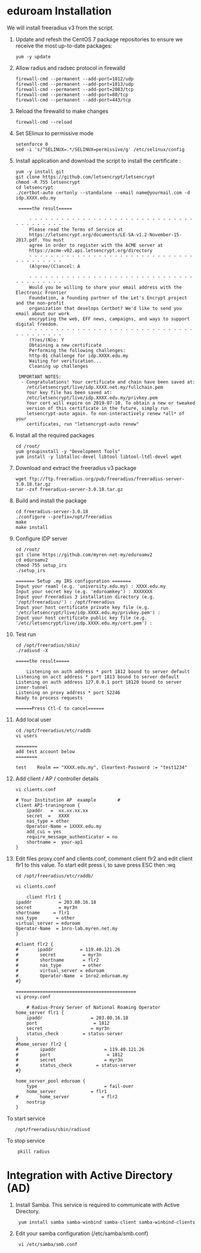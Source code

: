 # eduroam Installation

We will install freeradius v3 from the script.

1. Update and refesh the CentOS 7 package repositories to ensure we receive the most up-to-date packages:

       yum -y update
              
2. Allow radius and radsec protocol in firewalld

       firewall-cmd --permanent --add-port=1812/udp
       firewall-cmd --permanent --add-port=1813/udp
       firewall-cmd --permanent --add-port=2083/tcp
       firewall-cmd --permanent --add-port=80/tcp
       firewall-cmd --permanent --add-port=443/tcp
                
3. Reload the firewalld to make changes

       firewall-cmd --reload
       
4. Set SElinux to permissive mode

       setenforce 0
       sed -i 's/^SELINUX=.*/SELINUX=permissive/g' /etc/selinux/config
       
4. Install application and download the script to install the certificate :

       yum -y install git
       git clone https://github.com/letsencrypt/letsencrypt
       chmod -R 755 letsencrypt
       cd letsencrypt
       ./certbot-auto certonly --standalone --email name@yourmail.com -d idp.XXXX.edu.my
       
       	=====the result=====
            
            - - - - - - - - - - - - - - - - - - - - - - - - - - - - - - - - - - - - - - - -
            Please read the Terms of Service at
            https://letsencrypt.org/documents/LE-SA-v1.2-November-15-2017.pdf. You must
            agree in order to register with the ACME server at
            https://acme-v02.api.letsencrypt.org/directory
            - - - - - - - - - - - - - - - - - - - - - - - - - - - - - - - - - - - - - - - -
            (A)gree/(C)ancel: A

            - - - - - - - - - - - - - - - - - - - - - - - - - - - - - - - - - - - - - - - -
            Would you be willing to share your email address with the Electronic Frontier
            Foundation, a founding partner of the Let's Encrypt project and the non-profit
            organization that develops Certbot? We'd like to send you email about our work
            encrypting the web, EFF news, campaigns, and ways to support digital freedom.
            - - - - - - - - - - - - - - - - - - - - - - - - - - - - - - - - - - - - - - - -
            (Y)es/(N)o: Y
            Obtaining a new certificate
            Performing the following challenges:
            http-01 challenge for idp.XXXX.edu.my
            Waiting for verification...
            Cleaning up challenges

		IMPORTANT NOTES:
		 - Congratulations! Your certificate and chain have been saved at:
		   /etc/letsencrypt/live/idp.XXXX.net.my/fullchain.pem
		   Your key file has been saved at:
		   /etc/letsencrypt/live/idp.XXXX.edu.my/privkey.pem
		   Your cert will expire on 2019-07-10. To obtain a new or tweaked
		   version of this certificate in the future, simply run
		   letsencrypt-auto again. To non-interactively renew *all* of your
		   certificates, run "letsencrypt-auto renew"
                
7. Install all the required packages

	   cd /root/
	   yum groupinstall -y "Development Tools"
	   yum install -y libtalloc-devel libtool libtool-ltdl-devel wget
	   
8. Download and extract the freeradius v3 package

	   wget ftp://ftp.freeradius.org/pub/freeradius/freeradius-server-3.0.18.tar.gz
	   tar -zxf freeradius-server-3.0.18.tar.gz
	   
9. Build and install the package

	   cd freeradius-server-3.0.18
	   ./configure --prefix=/opt/freeradius
	   make
	   make install
	
10. Configure IDP server

	    cd /root/
	    git clone https://github.com/myren-net-my/eduroamv2
	    cd eduroamv2
	    chmod 755 setup_irs
	    ./setup_irs
	    
	    ======= Setup .my IRS configuration =======
	    Input your reaml (e.g. 'university.edu.my) : XXXX.edu.my
	    Input your secret key (e.g. 'eduroamkey') : XXXXXXX
	    Input your Freeradius 3 installation directory (e.g. '/opt/freeradius/') : /opt/freeradius
	    Input your host certificate private key file (e.g. '/etc/letsencrypt/live/idp.XXXX.edu.my/privkey.pem') : 
	    Input your host certificate public key file (e.g. '/etc/letsencrypt/live/idp.XXXX.edu.my/cert.pem') :

11. Test run

	    cd /opt/freeradius/sbin/
	    ./radiusd -X
	    
	    =====the result=====
	    
	    	Listening on auth address * port 1812 bound to server default
		Listening on acct address * port 1813 bound to server default
		Listening on auth address 127.0.0.1 port 18120 bound to server inner-tunnel
		Listening on proxy address * port 52246
		Ready to process requests
		
	    ======Press Ctl-C to cancel======

12. Add local user

	    cd /opt/freeradius/etc/raddb
	    vi users
	    
	    ========
	    add test account below
	    ========
	    
	    test    Realm == "XXXX.edu.my", Cleartext-Password := "test1234"
	    
13. Add client / AP / controller details

	    vi clients.conf
	    
	    # Your Institution AP  example        #
		client AP1-traningroom {
			ipaddr   =  xx.xx.xx.xx
			secret  =   XXXX
			nas_type = other
			Operator-Name = 1XXXX.edu.my
			add_cui = yes
			require_message_authenticator = no
			shortname =  your-ap1
		}

14. Edit files proxy.conf and clients.conf, comment client flr2 and edit client flr1 to this value. To start edit press i, to save press ESC then :wq

	    cd /opt/freeradius/etc/raddb/
	    
	    vi clients.conf
	    
	    	client flr1 {
		ipaddr          = 203.80.16.18
		secret          = myr3n
		shortname     = flr1
		nas_type       = other
		virtual_server = eduroam
		Operator-Name  = 1nro-lab.myren.net.my
		}

		#client flr2 {
		#       ipaddr          = 119.40.121.26
		#        secret          = myr3n
		#        shortname       = flr2
		#        nas_type        = other
		#        virtual_server = eduroam
		#        Operator-Name  = 1nro2.eduroam.my
		#}
		
	    =============================================	
	    vi proxy.conf
	    
	    	# Radius-Proxy Server of National Roaming Operator
		home_server flr1 {
			ipaddr                  = 203.80.16.18
			port                     = 1812
			secret                  = myr3n
			status_check         = status-server
		}
		#home_server flr2 {
		#        ipaddr                  = 119.40.121.26
		#        port                     = 1812
		#        secret                  = myr3n
		#        status_check         = status-server
		#}
		
		home_server_pool eduroam {
			type                         = fail-over
			home_server             = flr1
		#        home_server            = flr2
			nostrip
		}


To start service 

	   /opt/freeradius/sbin/radiusd
	  
To stop service 

	    pkill radius

# Integration with Active Directory (AD)

1. Install Samba. This service is required to communicate with Active Directory.

	    yum install samba samba-winbind samba-client samba-winbind-clients
	    
2. Edit your samba configuration (/etc/samba/smb.conf)

	    vi /etc/samba/smb.conf
	    
	    

